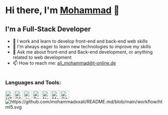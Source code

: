 # Hi there, I'm [Mohammad](🧑‍💻) 👋

## I'm a Full-Stack Developer

- 🔭 I work and learn to develop front-end and back-end web skills
- 🌱 I'm always eager to learn new technologies to improve my skills
- 💬 Ask me about front-end and Back-end development, or anything related to web development
- 📫 How to reach me: [ali_mohammad@t-online.de]()

![]()

### Languages and Tools:

<img align="left" alt="HTML5" width="26px" src="https://raw.githubusercontent.com/.../html5.svg" />
<img align="left" alt="CSS3" width="26px" src="https://raw.githubusercontent.com/.../css3.svg" />
<img align="left" alt="JavaScript" width="26px" src="https://raw.githubusercontent.com/.../javascript.svg" />
<img align="left" alt="React" width="26px" src="https://raw.githubusercontent.com/.../react.svg" />
<img align="left" alt="Node.js" width="26px" src="https://raw.githubusercontent.com/.../nodejs.svg" />
<img align="left" alt="MongoDB" width="26px" src="https://raw.githubusercontent.com/.../mongodb.svg" />
<img align="left" alt="Git" width="26px" src="https://raw.githubusercontent.com/.../git.svg" />
<img alt="https://github.com/mohammadxxali/README.md/blob/main/workflow/html5.svg" />

<br />
<br />
